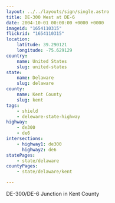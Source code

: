 ```yaml
---
layout: ../../layouts/sign/single.astro
title: DE-300 West at DE-6
date: 2004-10-01 00:00:00 +0000 +0000
imageid: "1654110315"
flickrid: "1654110315"
location:
    latitude: 39.290121
    longitude: -75.629129
country:
    name: United States
    slug: united-states
state:
    name: Delaware
    slug: delaware
county:
    name: Kent County
    slug: kent
tags:
    - shield
    - deleware-state-highway
highway:
    - de300
    - de6
intersections:
    - highway1: de300
      highway2: de6
statePages:
    - state/delaware
countyPages:
    - state/delaware/kent

---
```

DE-300/DE-6 Junction in Kent County